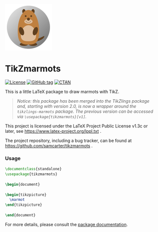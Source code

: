 ![](https://raw.githubusercontent.com/samcarter/tikzmarmots/main/ICON.png)

# TikZmarmots

[![License](https://img.shields.io/github/license/samcarter/tikzmarmots.svg?color=blue)](https://www.latex-project.org/lppl.txt)
[![GitHub tag](https://img.shields.io/github/tag/samcarter/tikzmarmots.svg?label=current%20version&color=blue)](https://github.com/samcarter/tikzmarmots/releases/latest)
[![CTAN](https://img.shields.io/ctan/v/tikzmarmots.svg?color=blue)](https://ctan.org/pkg/tikzmarmots)

This is a little LaTeX package to draw marmots with TikZ. 

> *Notice: this package has been merged into the TikZlings package and, starting with version 2.0, is now a wrapper around the `tikzlings-marmots` package. The previous version can be accessed via `\usepackage{tikzmarmots}[v1]`.*

This project is licensed under the LaTeX Project Public License v1.3c or later, see https://www.latex-project.org/lppl.txt . 

The project repository, including a bug tracker, can be found at https://github.com/samcarter/tikzmarmots .

### Usage

```latex
\documentclass{standalone}
\usepackage{tikzmarmots}

\begin{document}

\begin{tikzpicture}
  \marmot
\end{tikzpicture}

\end{document}
```

For more details, please consult the [package documentation](https://github.com/samcarter/tikzmarmots/blob/main/DOCUMENTATION.pdf).
